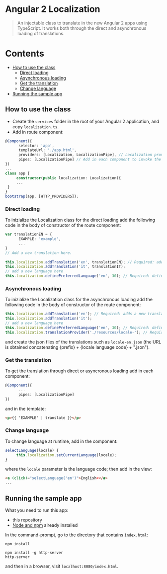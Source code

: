 # Angular 2 Localization
> An injectable class to translate in the new Angular 2 apps using TypeScript.
> It works both through the direct and asynchronous loading of translations.

# Contents
* [How to use the class](#how-to-use-the-class)
    * [Direct loading](#direct-loading)
    * [Asynchronous loading](#asynchronous-loading)
    * [Get the translation](#get-the-translation)
    * [Change language](#change-language)
* [Running the sample app](#running-the-sample-app)

## How to use the class
- Create the `services` folder in the root of your Angular 2 application, and copy `localization.ts`.
- Add in route component:
```TypeScript
@Component({
      selector: 'app',
      templateUrl: './app.html',
      providers: [Localization, LocalizationPipe], // Localization providers: inherited by all descendants.
      pipes: [LocalizationPipe] // Add in each component to invoke the transform method.
})
...
class app {
     constructor(public localization: Localization){
     ...
 }
}
bootstrap(app, [HTTP_PROVIDERS]);
```

### Direct loading
To inizialize the Localization class for the direct loading add the following code in the body of constructor of the route component:
```TypeScript
var translationEN = {
      EXAMPLE: 'example',
      ...
}
// Add a new translation here.
 
this.localization.addTranslation('en', translationEN); // Required: adds language and translation.
this.localization.addTranslation('it', translationIT);
// add a new language here 
this.localization.definePreferredLanguage('en', 30); // Required: defines preferred language and expiry (No days). If omitted, the cookie becomes a session cookie.
```

### Asynchronous loading
To inizialize the Localization class for the asynchronous loading add the following code in the body of constructor of the route component:
```TypeScript
this.localization.addTranslation('en'); // Required: adds a new translation.
this.localization.addTranslation('it');
// add a new language here 
this.localization.definePreferredLanguage('en', 30); // Required: defines preferred language and expiry (No days). If omitted, the cookie becomes a session cookie.
this.localization.translationProvider('./resources/locale-'); // Required: initializes the translation provider with the path prefix.
```
and create the json files of the translations such as `locale-en.json` (the URL is obtained concatenating {prefix} + {locale language code} + ".json").

### Get the translation
To get the translation through direct or asyncronous loading add in each component:
```TypeScript
@Component({
      ...
      pipes: [LocalizationPipe]
})
```
and in the template:
```Html
<p>{{ 'EXAMPLE' | translate }}</p>
```

### Change language
To change language at runtime, add in the component:
```TypeScript
selectLanguage(locale) {
     this.localization.setCurrentLanguage(locale);
}
```
where the `locale` parameter is the language code; then add in the view:
```Html
<a (click)="selectLanguage('en')">English<</a>
...
```

## Running the sample app
What you need to run this app:
- this repository
- [Node and npm](https://nodejs.org) already installed

In the command-prompt, go to the directory that contains `index.html`:
```
npm install

npm install -g http-server
http-server
```
and then in a browser, visit `localhost:8080/index.html`.